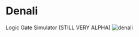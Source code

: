 # Denali
Logic Gate Simulator (STILL VERY ALPHA)
![denali](https://repository-images.githubusercontent.com/403918808/3f29e36b-64ff-427a-a5c4-9074ee1d4e45)

